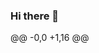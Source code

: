 ### Hi there 👋

<!--
**SZSDZSZZ/SZSDZSZZ** is a ✨ _special_ ✨ repository because its `README.md` (this file) appears on your GitHub profile.
gddgdg
Here are some ideas to get you started:

- 🔭 I’m currently working on ...
- 🌱 I’m currently learning ...
- 👯 I’m looking to collaborate on ...
- 🤔 I’m looking for help with ...
- 💬 Ask me about ...
- 📫 How to reach me: ...
- 😄 Pronouns: ...
- ⚡ Fun fact: ...
-->@@ -0,0 +1,16 @@
